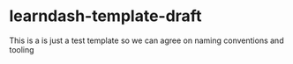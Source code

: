 # learndash-template-draft
This is a is just a test template so we can agree on naming conventions and tooling

